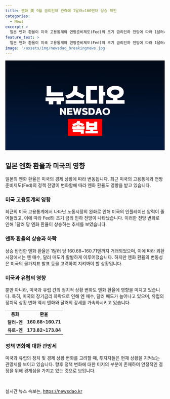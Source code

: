 ```yaml
---
title: 엔화 美 9월 금리인하 관측에 1달러=160엔대 상승 확인
categories:
  - News
excerpt: >
  일본 엔화 환율이 미국 고용통계와 연방준비제도(Fed)의 조기 금리인하 전망에 따라 1달러=160엔대 후반으로 상승했다. 미국 장기금리 하락으로 엔 매수, 달러 매도가 증가하고, 미일 금리차 축소로 엔 매수가 부상했다. 이에 엔화 환율은 상승 반전하며 거래되었고, 유로와 달러에 대한 엔 매수가 높아졌다. 그러나 프랑스 총선 결과로 인한 경계감으로 유로는 달러에 대해 하락했다.
feature_text: >
  일본 엔화 환율이 미국 고용통계와 연방준비제도(Fed)의 조기 금리인하 전망에 따라 1달러=160엔대 후반으로 상승했다. 미국 장기금리 하락으로 엔 매수, 달러 매도가 증가하고, 미일 금리차 축소로 엔 매수가 부상했다. 이에 엔화 환율은 상승 반전하며 거래되었고, 유로와 달러에 대한 엔 매수가 높아졌다. 그러나 프랑스 총선 결과로 인한 경계감으로 유로는 달러에 대해 하락했다.
image: '/assets/img/newsdao_breakingnews.jpg'
---
```


<p><img src="/assets/img/newsdao_breakingnews.jpg" alt="ranknews 속보" /></p>

<h2 data-ke-size="size26">일본 엔화 환율과 미국의 영향</h2>

<p data-ke-size="size16">일본의 엔화 환율은 미국의 경제 상황에 따라 변동됩니다. 최근 미국의 고용통계와 연방준비제도(Fed)의 정책 전망이 변화함에 따라 엔화 환율도 영향을 받고 있습니다.</p>

<h3><b>미국 고용통계의 영향</b></h3>

<p data-ke-size="size16">최근의 미국 고용통계에서 나타난 노동시장의 완화로 인해 미국의 인플레이션 압력이 줄어들었고, 이에 따라 Fed의 조기 금리 인하 전망이 나타났습니다. 이러한 전망 변화로 인해 1달러 당 엔화 환율이 상승하는 추세를 보였습니다.</p>

<h3><b>엔화 환율의 상승과 하락</b></h3>

<p data-ke-size="size16">상승 반전한 엔화 환율은 1달러 당 160.68~160.71엔까지 거래되었으며, 이에 따라 외환시장에서는 엔 매수, 달러 매도가 활발하게 이루어졌습니다. 하지만 엔화 환율의 변동성은 미국의 물가지표 발표 등을 고려하여 지켜봐야 할 상황입니다.</p>

<h3><b>미국과 유럽의 영향</b></h3>

<p data-ke-size="size16">뿐만 아니라, 미국과 유럽 간의 정치적 상황 변화도 엔화 환율에 영향을 미치고 있습니다. 특히, 미국의 장기금리 하락으로 인해 엔 매수, 달러 매도가 늘어나고 있으며, 유럽의 정치적 상황 변화 역시 엔화와 달러의 강세를 가속화시키고 있습니다.</p>

<table>
    <tr>
        <td style="text-align: center; height: 17px;"><b>통화</b></td>
        <td style="text-align: center; height: 17px;"><b>환율</b></td>
    </tr>
    <tr>
        <td style="text-align: center; height: 17px;"><b>달러-엔</b></td>
        <td style="text-align: center; height: 17px;"><b>160.68~160.71</b></td>
    </tr>
    <tr>
        <td style="text-align: center; height: 17px;"><b>유로-엔</b></td>
        <td style="text-align: center; height: 17px;"><b>173.82~173.84</b></td>
    </tr>
</table>

<h3><b>정책 변화에 대한 관망세</b></h3>

<p data-ke-size="size16">미국과 유럽의 정치 및 경제 상황 변화를 고려할 때, 투자자들은 현재 상황을 지켜보는 관망세를 보이고 있습니다. 향후 정책 변화에 대한 미지의 부분이 존재하여 안정적인 결정을 위해 경계심을 가지고 있는 것으로 보입니다.</p>

<p data-ke-size="size16">&nbsp;</p>
실시간 뉴스 속보는, <a href="https://newsdao.kr" rel="dofollow">https://newsdao.kr</a>


